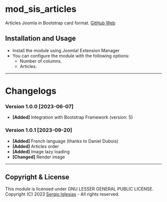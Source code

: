 # mod_sis_articles
Articles Joomla in Bootstrap card format.
[GitHub Web](https://sergiois.github.io/sis-articles.html "SIS Articles")

## Installation and Usage
* Install the module using Joomla! Extension Manager
* You can configure the module with the following options:
    * Number of columns.
    * Articles.

* * *

# Changelogs

### Version 1.0.0 [2023-06-07]
* **[Added]** Integration with Bootstrap Framework (version: 5)

### Version 1.0.1 [2023-09-20]
* **[Added]** French language (thanks to Daniel Dubois)
* **[Added]** Articles order
* **[Added]** Image lazy loading
* **[Changed]** Render image

* * *

## Copyright & License
This module is licensed under GNU LESSER GENERAL PUBLIC LICENSE.
Copyright (C) 2023 [Sergio Iglesias](https://sergioiglesias.net) - All rights reserved.